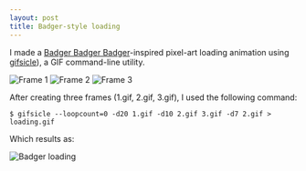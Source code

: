 ```yaml
---
layout: post
title: Badger-style loading
---
```


I made a [Badger Badger Badger](http://www.youtube.com/watch?v=EIyixC9NsLI)-inspired pixel-art loading animation using [gifsicle](http://www.lcdf.org/gifsicle/man.html)), a GIF command-line utility.

![Frame 1](https://lh5.googleusercontent.com/-3jILoc68kxU/TskEAI83FvI/AAAAAAAAAV4/M6QR-mkUmnE/s49/3.gif) ![Frame 2](https://lh3.googleusercontent.com/-t834wrvQAkQ/TskEAP7xDlI/AAAAAAAAAV8/wn4XK5sJjWo/s49/2.gif) ![Frame 3](https://lh4.googleusercontent.com/-eFBF30ILxBw/TskEAMs2VMI/AAAAAAAAAV0/HGdzyq5Vcms/s49/1.gif)

After creating three frames (1.gif, 2.gif, 3.gif), I used the following command:

`$ gifsicle --loopcount=0 -d20 1.gif -d10 2.gif 3.gif -d7 2.gif > loading.gif`

Which results as:

![Badger loading](http://jmettes.com/images/loading.gif)
